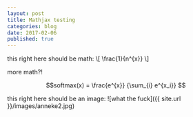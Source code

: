 ```yaml
---
layout: post
title: Mathjax testing
categories: blog
date: 2017-02-06
published: true
---
```


this right here should be math:
\\[ \frac{1}{n^{x}} \\]



more math?!

$$softmax(x) =    \frac{e^{x}}  {\sum_{i} e^{x_i}}  $$


this right here should be an image:
![what the fuck]({{ site.url }}/images/anneke2.jpg)
